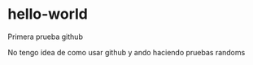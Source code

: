 # hello-world
Primera prueba github

No tengo idea de como usar github y ando haciendo pruebas randoms
